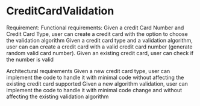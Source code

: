 # CreditCardValidation

Requirement:
Functional requirements:
Given a credit Card Number and Credit Card Type, user can create a credit card with the option to choose the validation algorithm
Given a credit card type and a validation algorithm, user can can create a credit card with a valid credit card number (generate random valid card number).
Given an existing credit card, user can check if the number is valid

Architectural requirements
Given a new credit card type, user can implement the code to handle it with minimal code without affecting the existing credit card supported
Given a new algorithm validation, user can implement the code to handle it with minimal code change and without affecting the existing validation algorithm 
